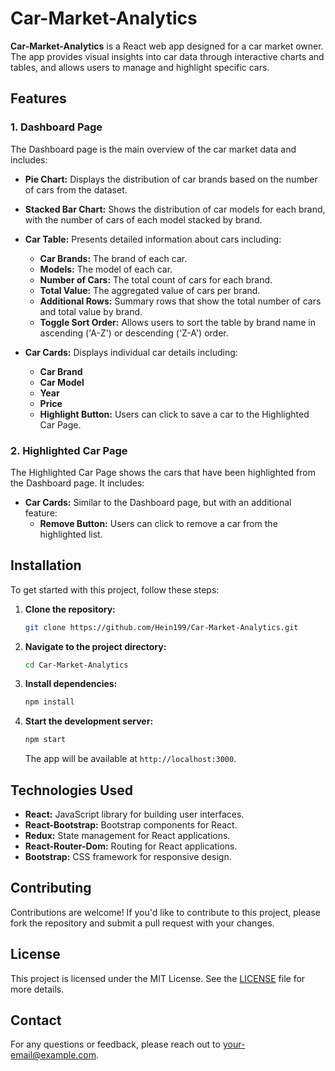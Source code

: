 # Car-Market-Analytics

**Car-Market-Analytics** is a React web app designed for a car market owner. The app provides visual insights into car data through interactive charts and tables, and allows users to manage and highlight specific cars.

## Features

### 1. Dashboard Page

The Dashboard page is the main overview of the car market data and includes:

- **Pie Chart:** Displays the distribution of car brands based on the number of cars from the dataset.
- **Stacked Bar Chart:** Shows the distribution of car models for each brand, with the number of cars of each model stacked by brand.
- **Car Table:** Presents detailed information about cars including:
  - **Car Brands:** The brand of each car.
  - **Models:** The model of each car.
  - **Number of Cars:** The total count of cars for each brand.
  - **Total Value:** The aggregated value of cars per brand.
  - **Additional Rows:** Summary rows that show the total number of cars and total value by brand.
  - **Toggle Sort Order:** Allows users to sort the table by brand name in ascending ('A-Z') or descending ('Z-A') order.

- **Car Cards:** Displays individual car details including:
  - **Car Brand**
  - **Car Model**
  - **Year**
  - **Price**
  - **Highlight Button:** Users can click to save a car to the Highlighted Car Page.

### 2. Highlighted Car Page

The Highlighted Car Page shows the cars that have been highlighted from the Dashboard page. It includes:

- **Car Cards:** Similar to the Dashboard page, but with an additional feature:
  - **Remove Button:** Users can click to remove a car from the highlighted list.

## Installation

To get started with this project, follow these steps:

1. **Clone the repository:**

    ```bash
    git clone https://github.com/Hein199/Car-Market-Analytics.git
    ```

2. **Navigate to the project directory:**

    ```bash
    cd Car-Market-Analytics
    ```

3. **Install dependencies:**

    ```bash
    npm install
    ```

4. **Start the development server:**

    ```bash
    npm start
    ```

   The app will be available at `http://localhost:3000`.

## Technologies Used

- **React:** JavaScript library for building user interfaces.
- **React-Bootstrap:** Bootstrap components for React.
- **Redux:** State management for React applications.
- **React-Router-Dom:** Routing for React applications.
- **Bootstrap:** CSS framework for responsive design.

## Contributing

Contributions are welcome! If you'd like to contribute to this project, please fork the repository and submit a pull request with your changes.

## License

This project is licensed under the MIT License. See the [LICENSE](LICENSE) file for more details.

## Contact

For any questions or feedback, please reach out to [your-email@example.com](mailto:your-email@example.com).
